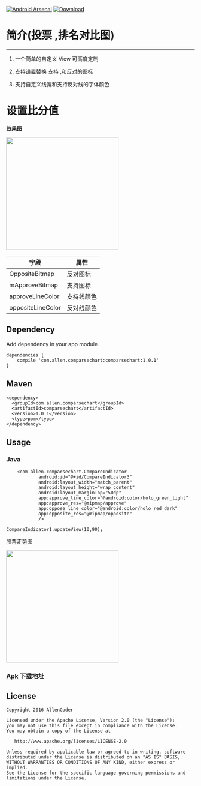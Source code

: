 [![Android Arsenal](https://img.shields.io/badge/Android%20Arsenal-AndroidCustomView-green.svg?style=true)](https://android-arsenal.com/details/1/4166) 
[ ![Download](https://api.bintray.com/packages/allencoder/maven/compareindicator/images/download.svg) ](https://bintray.com/allencoder/maven/compareindicator/_latestVersion)
# 简介(投票 ,排名对比图)
------------------------

1.  一个简单的自定义 View 可高度定制
2.  支持设置替换 支持 ,和反对的图标



3.  支持自定义线宽和支持反对线的字体颜色

# 设置比分值
**效果图**

<img src="https://github.com/AllenCoder/AndroidCustomView/blob/master/gif/device-2016-08-15-180942.png" width=300 />

| 字段    | 属性   |   
| ----------------- | ---------- | 
| OppositeBitmap    | 反对图标   | |
| mApproveBitmap    | 支持图标   |    
| approveLineColor  | 支持线颜色 |    
| oppositeLineColor |    反对线颜色    |    
## Dependency


Add dependency in your app module





```
dependencies {
	compile 'com.allen.comparsechart:comparsechart:1.0.1'
}
```




## Maven
```
<dependency>
  <groupId>com.allen.comparsechart</groupId>
  <artifactId>comparsechart</artifactId>
  <version>1.0.1</version>
  <type>pom</type>
</dependency>
```

## Usage

### Java
```
    <com.allen.comparsechart.CompareIndicator
            android:id="@+id/CompareIndicator3"
            android:layout_width="match_parent"
            android:layout_height="wrap_content"
            android:layout_marginTop="50dp"
            app:approve_line_color="@android:color/holo_green_light"
            app:approve_res="@mipmap/approve"
            app:oppose_line_color="@android:color/holo_red_dark"
            app:opposite_res="@mipmap/opposite"
            />
```
```
CompareIndicator1.updateView(10,90);
```
[股票走势图](https://github.com/AllenCoder/AndroidDevCoder)

<img src="https://github.com/AllenCoder/AndroidDevCoder/blob/master/gif/linechart.gif" width=300 />

### [ Apk 下载地址](http://fir.im/5kvu)

## License
```
Copyright 2016 AllenCoder

Licensed under the Apache License, Version 2.0 (the "License");
you may not use this file except in compliance with the License.
You may obtain a copy of the License at

   http://www.apache.org/licenses/LICENSE-2.0

Unless required by applicable law or agreed to in writing, software
distributed under the License is distributed on an "AS IS" BASIS,
WITHOUT WARRANTIES OR CONDITIONS OF ANY KIND, either express or implied.
See the License for the specific language governing permissions and
limitations under the License.
```
